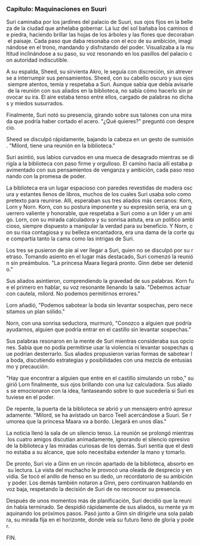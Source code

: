 ### Capítulo: Maquinaciones en Suuri

Suri caminaba por los jardines del palacio de Suuri, sus ojos fijos en la belleza de la ciudad que anhelaba gobernar. La luz del sol bañaba los caminos de piedra, haciendo brillar las hojas de los árboles y las flores que decoraban el paisaje. Cada paso que daba resonaba con el eco de su ambición, imaginándose en el trono, mandando y disfrutando del poder. Visualizaba a la multitud inclinándose a su paso, su voz resonando en los pasillos del palacio con autoridad indiscutible.

A su espalda, Sheed, su sirvienta Akro, le seguía con discreción, sin atreverse a interrumpir sus pensamientos. Sheed, con su cabello oscuro y sus ojos siempre atentos, temía y respetaba a Suri. Aunque sabía que debía avisarle de la reunión con sus aliados en la biblioteca, no sabía cómo hacerlo sin provocar su ira. El aire estaba tenso entre ellos, cargado de palabras no dichas y miedos susurrados.

Finalmente, Suri notó su presencia, girando sobre sus talones con una mirada que podría haber cortado el acero. "¿Qué quieres?" preguntó con desprecio.

Sheed se disculpó rápidamente, bajando la cabeza en un gesto de sumisión. "Milord, tiene una reunión en la biblioteca."

Suri asintió, sus labios curvados en una mueca de desagrado mientras se dirigía a la biblioteca con paso firme y orgulloso. El camino hacia allí estaba pavimentado con sus pensamientos de venganza y ambición, cada paso resonando con la promesa de poder.

La biblioteca era un lugar espacioso con paredes revestidas de madera oscura y estantes llenos de libros, muchos de los cuales Suri usaba solo como pretexto para reunirse. Allí, esperaban sus tres aliados más cercanos: Korn, Lorn y Norn. Korn, con su postura imponente y su expresión seria, era un guerrero valiente y honorable, que respetaba a Suri como a un líder y un amigo. Lorn, con su mirada calculadora y su sonrisa astuta, era un político ambicioso, siempre dispuesto a manipular la verdad para su beneficio. Y Norn, con su risa contagiosa y su belleza encantadora, era una dama de la corte que compartía tanto la cama como las intrigas de Suri.

Los tres se pusieron de pie al ver llegar a Suri, quien no se disculpó por su retraso. Tomando asiento en el lugar más destacado, Suri comenzó la reunión sin preámbulos. "La princesa Maara llegará pronto. Ginn debe ser detenido."

Sus aliados asintieron, comprendiendo la gravedad de sus palabras. Korn fue el primero en hablar, su voz resonante llenando la sala. "Debemos actuar con cautela, milord. No podemos permitirnos errores."

Lorn añadió, "Podemos sabotear la boda sin levantar sospechas, pero necesitamos un plan sólido."

Norn, con una sonrisa seductora, murmuró, "Conozco a alguien que podría ayudarnos, alguien que podría entrar en el castillo sin levantar sospechas."

Sus palabras resonaron en la mente de Suri mientras consideraba sus opciones. Sabía que no podía permitirse usar la violencia ni levantar sospechas que podrían desterrarlo. Sus aliados propusieron varias formas de sabotear la boda, discutiendo estrategias y posibilidades con una mezcla de entusiasmo y precaución.

"Hay que encontrar a alguien que entre en el castillo simulando un robo," sugirió Lorn finalmente, sus ojos brillando con una luz calculadora. Sus aliados se emocionaron con la idea, fantaseando sobre lo que sucedería si Suri estuviese en el poder.

De repente, la puerta de la biblioteca se abrió y un mensajero entró apresuradamente. "Milord, se ha avistado un barco Teeli acercándose a Suuri. Se rumorea que la princesa Maara va a bordo. Llegará en unos días."

La noticia llenó la sala de un silencio tenso. La reunión se prolongó mientras los cuatro amigos discutían animadamente, ignorando el silencio opresivo de la biblioteca y las miradas curiosas de los demás. Suri sentía que el destino estaba a su alcance, que solo necesitaba extender la mano y tomarlo.

De pronto, Suri vio a Ginn en un rincón apartado de la biblioteca, absorto en su lectura. La vista del muchacho le provocó una oleada de desprecio y envidia. Se tocó el anillo de henso en su dedo, un recordatorio de su ambición y poder. Los demás también notaron a Ginn, pero continuaron hablando en voz baja, respetando la decisión de Suri de no reconocer su presencia.

Después de unos momentos más de planificación, Suri decidió que la reunión había terminado. Se despidió rápidamente de sus aliados, su mente ya maquinando los próximos pasos. Pasó junto a Ginn sin dirigirle una sola palabra, su mirada fija en el horizonte, donde veía su futuro lleno de gloria y poder.

FIN.